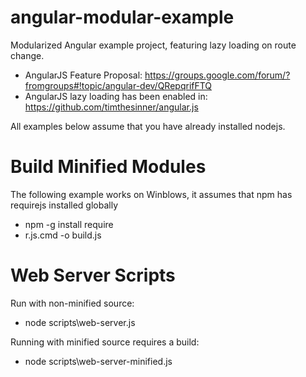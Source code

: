 angular-modular-example
=======================
Modularized Angular example project, featuring lazy loading on route change.  
 * AngularJS Feature Proposal: https://groups.google.com/forum/?fromgroups#!topic/angular-dev/QRepqrifFTQ
 * AngularJS lazy loading has been enabled in: https://github.com/timthesinner/angular.js

All examples below assume that you have already installed nodejs.

Build Minified Modules
=======================
The following example works on Winblows, it assumes that npm has requirejs installed globally
 * npm -g install require
 * r.js.cmd -o build.js

Web Server Scripts
=======================
Run with non-minified source:
 * node scripts\web-server.js

Running with minified source requires a build:
 * node scripts\web-server-minified.js
